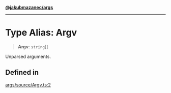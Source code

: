 [**@jakubmazanec/args**](../README.md)

---

# Type Alias: Argv

> **Argv**: `string`[]

Unparsed arguments.

## Defined in

[args/source/Argv.ts:2](https://github.com/jakubmazanec/tools/blob/a4967209f10f2b04ade958bd873ac46f1290cee7/packages/args/source/Argv.ts#L2)
